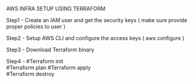 AWS INFRA SETUP USING TERRAFORM 

Step1 - Create an IAM user and get the security keys ( make sure provide proper policies to user )

Step2 - Setup AWS CLI and configure the access keys ( aws configure )

Step3 - Download Terraform binary

Step4 - 
#Terraform init  
#Terraform plan 
#Terraform apply  
#Terraform destroy 
